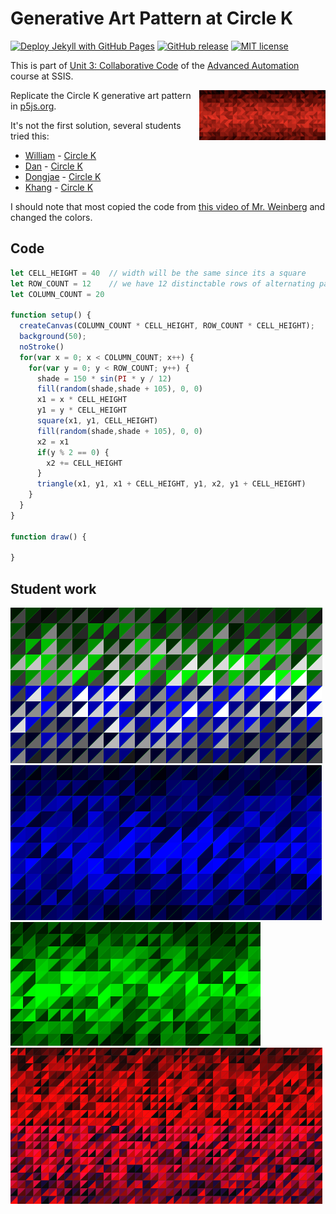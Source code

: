 # Generative Art Pattern at Circle K

[![Deploy Jekyll with GitHub Pages](https://github.com/kreier/circle_k/actions/workflows/jekyll-gh-pages.yml/badge.svg)](https://github.com/kreier/circle_k/actions/workflows/jekyll-gh-pages.yml)
[![GitHub release](https://img.shields.io/github/release/kreier/circle_k.svg)](https://GitHub.com/kreier/circle_k/releases/)
[![MIT license](https://img.shields.io/github/license/kreier/circle_k)](https://kreier.mit-license.org/)

This is part of [Unit 3: Collaborative Code](https://github.com/ssis-aa/collaborative-code) of the [Advanced Automation](https://github.com/ssis-aa) course at SSIS.

<img src="result2.png" align="right" width="40%">

Replicate the Circle K generative art pattern in [p5js.org](https://editor.p5js.org/).

It's not the first solution, several students tried this:

- [William](https://github.com/IsNotAvaliable) - [Circle K](https://github.com/IsNotAvaliable/Circle_K_Pattern)
- [Dan](https://github.com/DanDC25) - [Circle K](https://github.com/DanDC25/Circle_K_Generative_Art)
- [Dongjae](https://github.com/dongdongthedingdong) - [Circle K](https://github.com/dongdongthedingdong/Circle-K-Project)
- [Khang](https://github.com/khangpham24) - [Circle K](https://github.com/khangpham24/CircleK_Art_Khang)

I should note that most copied the code from [this video of Mr. Weinberg](https://youtu.be/zwtpcwmTg7Q) and changed the colors.

## Code

``` js
let CELL_HEIGHT = 40  // width will be the same since its a square
let ROW_COUNT = 12    // we have 12 distinctable rows of alternating patterns
let COLUMN_COUNT = 20

function setup() {
  createCanvas(COLUMN_COUNT * CELL_HEIGHT, ROW_COUNT * CELL_HEIGHT);
  background(50);
  noStroke()
  for(var x = 0; x < COLUMN_COUNT; x++) {
    for(var y = 0; y < ROW_COUNT; y++) {
      shade = 150 * sin(PI * y / 12)
      fill(random(shade,shade + 105), 0, 0)
      x1 = x * CELL_HEIGHT
      y1 = y * CELL_HEIGHT
      square(x1, y1, CELL_HEIGHT)
      fill(random(shade,shade + 105), 0, 0)
      x2 = x1
      if(y % 2 == 0) {
        x2 += CELL_HEIGHT
      }
      triangle(x1, y1, x1 + CELL_HEIGHT, y1, x2, y1 + CELL_HEIGHT)
    }
  }
}

function draw() {

}
```

## Student work

<!--
![work](https://github.com/IsNotAvaliable/Circle_K_Pattern/blob/main/result_william.png)
![work](https://github.com/DanDC25/Circle_K_Generative_Art/blob/main/result_dan.png)
![work](https://github.com/dongdongthedingdong/Circle-K-Project/blob/main/result.png)
![work](https://github.com/khangpham24/CircleK_Art_Khang/blob/main/circle_k.png)
-->

![work](https://raw.githubusercontent.com/IsNotAvaliable/Circle_K_Pattern/main/result_william.png)
![work](https://raw.githubusercontent.com/DanDC25/Circle_K_Generative_Art/main/result_dan.png)
![work](https://raw.githubusercontent.com/dongdongthedingdong/Circle-K-Project/main/result.png)
![work](https://raw.githubusercontent.com/khangpham24/CircleK_Art_Khang/main/circle_k.png)
